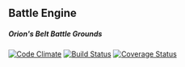 ## Battle Engine
##### Orion's Belt Battle Grounds

[![Code Climate](https://codeclimate.com/github/orionsbelt-battlegrounds/battle-engine.png)](https://codeclimate.com/github/orionsbelt-battlegrounds/battle-engine) [![Build Status](https://travis-ci.org/orionsbelt-battlegrounds/battle-engine.png?branch=master)](https://travis-ci.org/orionsbelt-battlegrounds/battle-engine) [![Coverage Status](https://coveralls.io/repos/orionsbelt-battlegrounds/battle-engine/badge.png)](https://coveralls.io/r/orionsbelt-battlegrounds/battle-engine)
